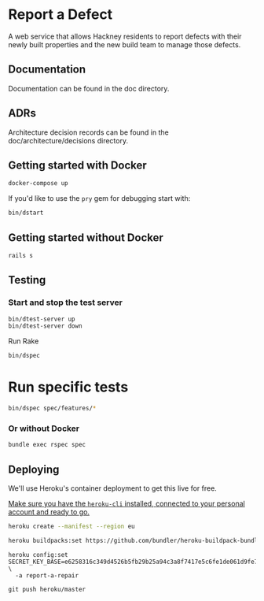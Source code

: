 # Report a Defect

A web service that allows Hackney residents to report defects with their newly built properties and the new build team to manage those defects.

## Documentation
Documentation can be found in the doc directory.

## ADRs
Architecture decision records can be found in the doc/architecture/decisions directory.

## Getting started **with** Docker

```bash
docker-compose up
```

If you'd like to use the `pry` gem for debugging start with:
```bash
bin/dstart
```

## Getting started **without** Docker

```bash
rails s
```

## Testing

### Start and stop the test server
```bash
bin/dtest-server up
bin/dtest-server down
```

Run Rake
```bash
bin/dspec
```

# Run specific tests
```bash
bin/dspec spec/features/*
```
### Or without Docker

```bash
bundle exec rspec spec
```

## Deploying

We'll use Heroku's container deployment to get this live for free.

[Make sure you have the `heroku-cli` installed, connected to your personal account and ready to go.](https://devcenter.heroku.com/articles/heroku-cli)

```bash
heroku create --manifest --region eu
```


```bash
heroku buildpacks:set https://github.com/bundler/heroku-buildpack-bundler2
```

```
heroku config:set SECRET_KEY_BASE=e6258316c349d4526b5fb29b25a94c3a8f7417e5c6fe1de061d9fe7d8dfe5737b20164507dc817a449a5cd4f5c5d7d60eeeb188361bafbeb1e8fcc31f1e1551 \
  -a report-a-repair
```

```
git push heroku/master
```
